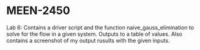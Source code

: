 # MEEN-2450
Lab 6: Contains a driver script and the function naive_gauss_elimination to solve for the flow in a given system. Outputs to a table of values. Also contains a screenshot of my output rusults with the given inputs. 

